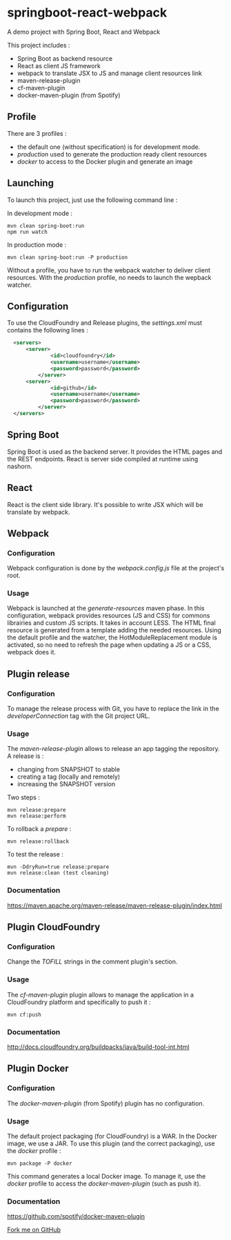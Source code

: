 # springboot-react-webpack
A demo project with Spring Boot, React and Webpack

This project includes :

* Spring Boot as backend resource
* React as client JS framework
* webpack to translate JSX to JS and manage client resources link
* maven-release-plugin
* cf-maven-plugin
* docker-maven-plugin (from Spotify)

## Profile

There are 3 profiles :

* the default one (without specification) is for development mode.
* _production_ used to generate the production ready client resources
* _docker_ to access to the Docker plugin and generate an image

## Launching

To launch this project, just use the following command line :

In development mode :
```
mvn clean spring-boot:run
npm run watch
```
In production mode :
```
mvn clean spring-boot:run -P production
```
Without a profile, you have to run the webpack watcher to deliver client resources. With the _production_ profile, no needs to launch the wepback watcher.

## Configuration
To use the CloudFoundry and Release plugins, the _settings.xml_ must contains the following lines :

```xml
  <servers>
      <server>
              <id>cloudfoundry</id>
              <username>username</username>
              <password>password</password>
          </server>
      <server>
              <id>github</id>
              <username>username</username>
              <password>password</password>
          </server>
  </servers>
```

## Spring Boot

Spring Boot is used as the backend server. It provides the HTML pages and the REST endpoints.
React is server side compiled at runtime using nashorn.

## React

React is the client side library. It's possible to write JSX which will be translate by webpack.


## Webpack

### Configuration

Webpack configuration is done by the _webpack.config.js_ file at the project's root.

### Usage

Webpack is launched at the _generate-resources_ maven phase.
In this configuration, webpack provides resources (JS and CSS) for commons librairies and custom JS scripts. It takes in account LESS. The HTML final resource is generated from a template adding the needed resources.
Using the default profile and the watcher, the HotModuleReplacement module is activated, so no need to refresh the page when updating a JS or a CSS, webpack does it.


## Plugin release

### Configuration

To manage the release process with Git, you have to replace the link in the _developerConnection_ tag with the Git project URL.

### Usage

The _maven-release-plugin_ allows to release an app tagging the repository. A release is :
* changing from SNAPSHOT to stable
* creating a tag (locally and remotely)
* increasing the SNAPSHOT version

Two steps :
```
mvn release:prepare
mvn release:perform
```

To rollback a _prepare_ :
```
mvn release:rollback
```

To test the release :
```
mvn -DdryRun=true release:prepare
mvn release:clean (test cleaning)
```

### Documentation

<https://maven.apache.org/maven-release/maven-release-plugin/index.html>

## Plugin CloudFoundry

### Configuration

Change the _TOFILL_ strings in the comment plugin's section.

### Usage

The _cf-maven-plugin_ plugin allows to manage the application in a CloudFoundry platform and specifically to push it :

```
mvn cf:push
```

### Documentation

<http://docs.cloudfoundry.org/buildpacks/java/build-tool-int.html>


## Plugin Docker

### Configuration

The _docker-maven-plugin_ (from Spotify) plugin has no configuration.

### Usage

The default project packaging (for CloudFoundry) is a WAR. In the Docker image, we use a JAR. To use this plugin (and the correct packaging), use the _docker_ profile :

```
mvn package -P docker
```

This command generates a local Docker image. To manage it, use the _docker_ profile to access the _docker-maven-plugin_ (such as push it).

### Documentation

<https://github.com/spotify/docker-maven-plugin>


<link rel="stylesheet" href="https://cdnjs.cloudflare.com/ajax/libs/github-fork-ribbon-css/0.2.0/gh-fork-ribbon.min.css" />
<!--[if lt IE 9]>
  <link rel="stylesheet" href="https://cdnjs.cloudflare.com/ajax/libs/github-fork-ribbon-css/0.2.0/gh-fork-ribbon.ie.min.css" />
<![endif]-->
 <a class="github-fork-ribbon" href="https://github.com/Febbweiss/springboot-react-webpack" target="_blank" title="Fork me on GitHub">Fork me on GitHub</a>